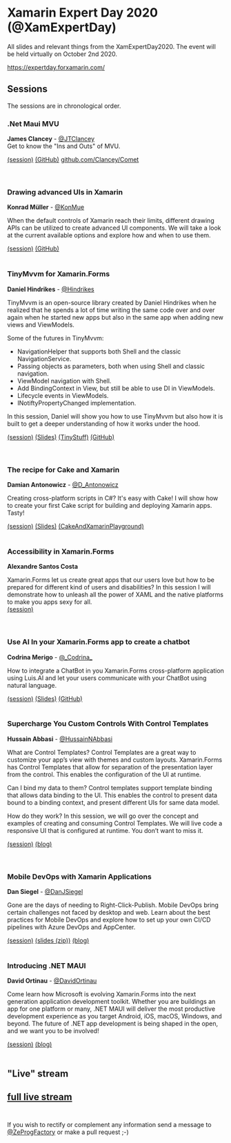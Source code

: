 # Xamarin Expert Day 2020 (@XamExpertDay)

All slides and relevant things from the XamExpertDay2020. The event will be held virtually on October 2nd  2020.

https://expertday.forxamarin.com/

## Sessions

The sessions are in chronological order.

  

### .Net Maui MVU

**James Clancey** - [@JTClancey](https://twitter.com/jtclancey)  
Get to know the "Ins and Outs" of MVU.    

[(session)](https://youtu.be/9kwrgm_-FCk)   [(GitHub)](github.com/clancey/ )   [github.com/Clancey/Comet](https://github.com/Clancey/Comet)    
<br/>
<br/>
### Drawing advanced UIs in Xamarin

**Konrad Müller** - [@KonMue](https://twitter.com/konmue)

When the default controls of Xamarin reach their limits, different drawing APIs can be utilized to create advanced UI components.
We will take a look at the current available options and explore how and when to use them.

[(session)](https://youtu.be/qpm0YYyMtpQ)   [(GitHub)](https://github.com/krdmllr/ ) 
<br/>
<br/>
### TinyMvvm for Xamarin.Forms

**Daniel Hindrikes** - [@Hindrikes](https://twitter.com/hindrikes)

TinyMvvm is an open-source library created by Daniel Hindrikes when he realized that he spends a lot of time writing the same code over and over again when he started new apps but also in the same app when adding new views and ViewModels.

Some of the futures in TinyMvvm:
* NavigationHelper that supports both Shell and the classic NavigationService.
* Passing objects as parameters, both when using Shell and classic navigation.
* ViewModel navigation with Shell.
* Add BindingContext in View, but still be able to use DI in ViewModels.
* Lifecycle events in ViewModels.
* INotiftyPropertyChanged implementation.

In this session, Daniel will show you how to use TinyMvvm but also how it is built to get a deeper understanding of how it works under the hood.

[(session)](https://youtu.be/rS-cnU86870)   [(Slides)](https://github.com/XamarinExpertDay/XamExpertDay2020/raw/main/TinyMvvm%20for%20Xamarin.Forms/TinyMvvm.pptx)   [(TinyStuff)](https://github.com/tinystuff)   [(GitHub)](https://github.com/dhindrik/)   
<br/>
<br/>
### The recipe for Cake and Xamarin

**Damian Antonowicz** - [@D_Antonowicz](https://twitter.com/D_Antonowicz)

Creating cross-platform scripts in C#? It's easy with Cake! I will show how to create your first Cake script for building and deploying Xamarin apps. Tasty! 

[(session)](https://youtu.be/vonCALHvxjg)   [(Slides)](https://github.com/XamarinExpertDay/XamExpertDay2020/raw/main/The%20recipe%20for%20Cake%20and%20Xamarin/The%20Recipe%20for%20Cake%20and%20Xamarin.pptx )   [(CakeAndXamarinPlayground)](https://github.com/DamianAntonowicz/CakeAndXamarinPlayground/) 
<br/>
<br/>
### Accessibility in Xamarin.Forms

**Alexandre Santos Costa**

Xamarin.Forms let us create great apps that our users love but how to be prepared for different kind of users and disabilities? In this session I will demonstrate how to unleash all the power of XAML and the native platforms to make you apps sexy for all.   
[(session)](https://youtu.be/wpEEAqz73aQ)   
<br/>
<br/>
### Use AI In your Xamarin.Forms app to create a chatbot

**Codrina Merigo** - [@&#95;Codrina&#95;](https://twitter.com/_Codrina_)

How to integrate a ChatBot in you Xamarin.Forms cross-platform application using Luis.AI and let your users communicate with your ChatBot using natural language.

[(session)](https://youtu.be/Fjq8JGfmKz0)   [(Slides)](https://github.com/XamarinExpertDay/XamExpertDay2020/blob/main/Use%20AI%20In%20your%20Xamarin.Forms%20app%20to%20create%20a%20chatbot/XamExpertDay2020_Codrina.pptx?raw=true)   [(GitHub)](https://github.com/codrinamerigo/)
<br/>
<br/>
### Supercharge You Custom Controls With Control Templates

**Hussain Abbasi** - [@HussainNAbbasi](https://twitter.com/HussainNAbbasi)

What are Control Templates?
Control Templates are a great way to customize your app’s view with themes and custom layouts. Xamarin.Forms has Control Templates that allow for separation of the presentation layer from the control. This enables the configuration of the UI at runtime.

Can I bind my data to them?
Control templates support template binding that allows data binding to the UI. This enables the control to present data bound to a binding context, and present different UIs for same data model.

How do they work?
In this session, we will go over the concept and examples of creating and consuming Control Templates. We will live code a responsive UI that is configured at runtime. You don’t want to miss it.

[(session)](https://youtu.be/YwdD7THttkw)   [(blog)](https://intelliAbb.com/)   
<br/>
<br/>
### Mobile DevOps with Xamarin Applications

**Dan Siegel** - [@DanJSiegel](https://twitter.com/DanJSiegel)

Gone are the days of needing to Right-Click-Publish. Mobile DevOps bring certain challenges not faced by desktop and web. Learn about the best practices for Mobile DevOps and explore how to set up your own CI/CD pipelines with Azure DevOps and AppCenter.

[(session)](https://youtu.be/m4XCHbR5mIA)   [(slides (zip))](https://github.com/XamarinExpertDay/XamExpertDay2020/blob/main/Mobile%20DevOps%20with%20Xamarin%20Applications/Mobile%20DevOps%20with%20Xamarin%20Applications.pptx.zip?raw=true)   [(blog)](https://dansiegel.net/)
<br/>
<br/>
### Introducing .NET MAUI

**David Ortinau** - [@DavidOrtinau](https://twitter.com/davidortinau)

Come learn how Microsoft is evolving Xamarin.Forms into the next generation application development toolkit. Whether you are buildings an app for one platform or many, .NET MAUI will deliver the most productive development experience as you target Android, iOS, macOS, Windows, and beyond. The future of .NET app development is being shaped in the open, and we want you to be involved!

[(session)](https://youtu.be/qbHO8J3bId0)   [(blog)](https://davidortinau.com/)
<br/>
<br/>
## "Live" stream
[full live stream](https://www.youtube.com/watch?v=rTVPs0nKJjw)
<br/>
<br/>
------

If you wish to rectify or complement any information send a message to [@ZeProgFactory](https://twitter.com/ZeProgFactory) or make a pull request ;-)
